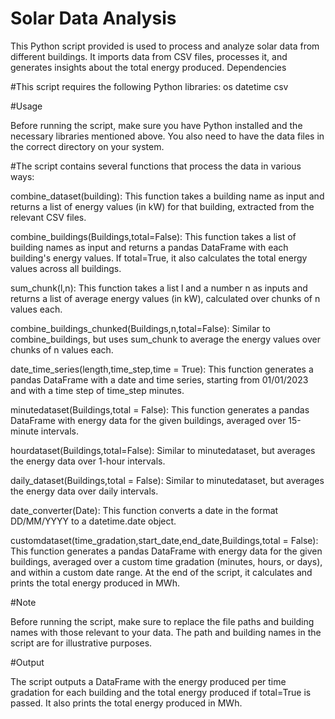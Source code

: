 # Solar Data Analysis
This Python script provided is used to process and analyze solar data from different buildings. It imports data from CSV files, processes it, and generates insights about the total energy produced.
Dependencies

#This script requires the following Python libraries:
os
datetime
csv

#Usage

Before running the script, make sure you have Python installed and the necessary libraries mentioned above. You also need to have the data files in the correct directory on your system.

#The script contains several functions that process the data in various ways:

combine_dataset(building): This function takes a building name as input and returns a list of energy values (in kW) for that building, extracted from the relevant CSV files.

combine_buildings(Buildings,total=False): This function takes a list of building names as input and returns a pandas DataFrame with each building's energy values. If total=True, it also calculates the total energy values across all buildings.

sum_chunk(l,n): This function takes a list l and a number n as inputs and returns a list of average energy values (in kW), calculated over chunks of n values each.

combine_buildings_chunked(Buildings,n,total=False): Similar to combine_buildings, but uses sum_chunk to average the energy values over chunks of n values each.

date_time_series(length,time_step,time = True): This function generates a pandas DataFrame with a date and time series, starting from 01/01/2023 and with a time step of time_step minutes.

minutedataset(Buildings,total = False): This function generates a pandas DataFrame with energy data for the given buildings, averaged over 15-minute intervals.

hourdataset(Buildings,total=False): Similar to minutedataset, but averages the energy data over 1-hour intervals.

daily_dataset(Buildings,total = False): Similar to minutedataset, but averages the energy data over daily intervals.

date_converter(Date): This function converts a date in the format DD/MM/YYYY to a datetime.date object.

customdataset(time_gradation,start_date,end_date,Buildings,total = False): This function generates a pandas DataFrame with energy data for the given buildings, averaged over a custom time gradation (minutes, hours, or days), and within a custom date range.
At the end of the script, it calculates and prints the total energy produced in MWh.

#Note

Before running the script, make sure to replace the file paths and building names with those relevant to your data. The path and building names in the script are for illustrative purposes.

#Output

The script outputs a DataFrame with the energy produced per time gradation for each building and the total energy produced if total=True is passed. It also prints the total energy produced in MWh.
